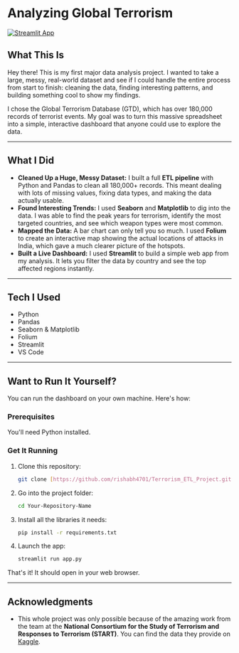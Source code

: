 # Analyzing Global Terrorism

[![Streamlit App](https://static.streamlit.io/badges/streamlit_badge_black_white.svg)](https://rishabh4701-terrorism-etl-project-app-4lfdz3.streamlit.app/)

## What This Is

Hey there! This is my first major data analysis project. I wanted to take a large, messy, real-world dataset and see if I could handle the entire process from start to finish: cleaning the data, finding interesting patterns, and building something cool to show my findings.

I chose the Global Terrorism Database (GTD), which has over 180,000 records of terrorist events. My goal was to turn this massive spreadsheet into a simple, interactive dashboard that anyone could use to explore the data.



---

## What I Did

* **Cleaned Up a Huge, Messy Dataset:** I built a full **ETL pipeline** with Python and Pandas to clean all 180,000+ records. This meant dealing with lots of missing values, fixing data types, and making the data actually usable.
* **Found Interesting Trends:** I used **Seaborn** and **Matplotlib** to dig into the data. I was able to find the peak years for terrorism, identify the most targeted countries, and see which weapon types were most common.
* **Mapped the Data:** A bar chart can only tell you so much. I used **Folium** to create an interactive map showing the actual locations of attacks in India, which gave a much clearer picture of the hotspots.
* **Built a Live Dashboard:** I used **Streamlit** to build a simple web app from my analysis. It lets you filter the data by country and see the top affected regions instantly.

---

## Tech I Used

* Python
* Pandas
* Seaborn & Matplotlib
* Folium
* Streamlit
* VS Code

---

## Want to Run It Yourself?

You can run the dashboard on your own machine. Here's how:

### Prerequisites

You'll need Python installed.

### Get It Running

1.  Clone this repository:
    ```sh
    git clone [https://github.com/rishabh4701/Terrorism_ETL_Project.git](https://github.com/rishabh4701/Terrorism_ETL_Project.git)
    ```
2.  Go into the project folder:
    ```sh
    cd Your-Repository-Name
    ```
3.  Install all the libraries it needs:
    ```sh
    pip install -r requirements.txt
    ```
4.  Launch the app:
    ```sh
    streamlit run app.py
    ```
That's it! It should open in your web browser.

---

##  Acknowledgments

* This whole project was only possible because of the amazing work from the team at the **National Consortium for the Study of Terrorism and Responses to Terrorism (START)**. You can find the data they provide on [Kaggle](https://www.kaggle.com/datasets/START-UMD/gtd).